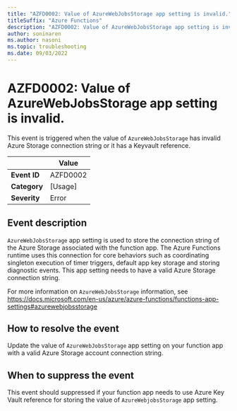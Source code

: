 ```yaml
---
title: "AZFD0002: Value of AzureWebJobsStorage app setting is invalid."
titleSuffix: "Azure Functions"
description: "AZFD0002: Value of AzureWebJobsStorage app setting is invalid."
author: soninaren
ms.author: nasoni
ms.topic: troubleshooting
ms.date: 09/03/2022
---
```


# AZFD0002: Value of AzureWebJobsStorage app setting is invalid.

This event is triggered when the value of `AzureWebJobsStorage` has invalid Azure Storage connection string or it has a Keyvault reference.

| | Value |
|-|-|
| **Event ID** |AZFD0002|
| **Category** |[Usage]|
| **Severity** |Error|

## Event description
`AzureWebJobsStorage` app setting is used to store the connection string of the Azure Storage associated with the function app. The Azure Functions runtime uses this connection for core behaviors such as coordinating singleton execution of timer triggers, default app key storage and storing diagnostic events. This app setting needs to have a valid Azure Storage connection string.

For more information on `AzureWebJobsStorage` information, see https://docs.microsoft.com/en-us/azure/azure-functions/functions-app-settings#azurewebjobsstorage

## How to resolve the event
Update the value of `AzureWebJobsStorage` app setting on your function app with a valid Azure Storage account connection string.

## When to suppress the event
This event should suppressed if your function app needs to use Azure Key Vault reference for storing the value of `AzureWebjobsStorage` app setting.